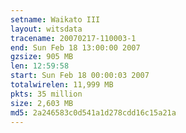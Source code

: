 ```yaml
---
setname: Waikato III
layout: witsdata
tracename: 20070217-110003-1
end: Sun Feb 18 13:00:00 2007
gzsize: 905 MB
len: 12:59:58
start: Sun Feb 18 00:00:03 2007
totalwirelen: 11,999 MB
pkts: 35 million
size: 2,603 MB
md5: 2a246583c0d541a1d278cdd16c15a21a
---
```

